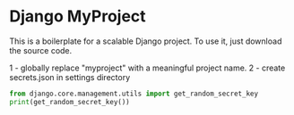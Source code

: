 # Django MyProject

This is a boilerplate for a scalable Django project. To use it, just download the source code.

1 - globally replace "myproject" with a meaningful project name. 
2 - create secrets.json in settings directory
```python
from django.core.management.utils import get_random_secret_key
print(get_random_secret_key())
```